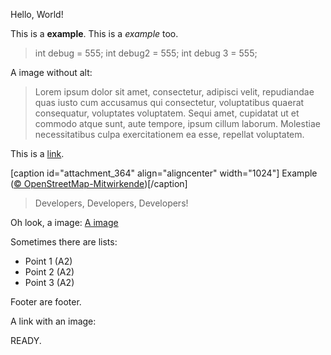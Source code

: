 Hello, World!

This is a **example**. This is a *example* too.

> int debug = 555;
> int debug2 = 555;
> int debug 3 = 555;

A image without alt: [](http://example.org/test.jpg)

> Lorem ipsum dolor sit amet,
> consectetur, adipisci velit,
> repudiandae quas iusto cum accusamus qui consectetur,
> voluptatibus quaerat consequatur,
> voluptates voluptatem. Sequi amet,
> cupidatat ut et commodo atque sunt, aute tempore,
>     ipsum cillum laborum. Molestiae necessitatibus culpa
>     exercitationem ea esse, repellat voluptatem.

This is a [link](http://example.org).

[caption id="attachment_364" align="aligncenter" width="1024"][](https://example.org/wp-content/uploads/2018/05/example-1024x894.png) Example ([© OpenStreetMap-Mitwirkende](http://www.openstreetmap.org/copyright))[/caption]

> Developers,
>     Developers, Developers!

Oh look, a image: [A image](http://example.org/test.jpg)

Sometimes there are lists:

* Point 1 (A2)
* Point 2 (A2)
* Point 3 (A2)

Footer are footer.

A link with an image:

[](https://example.org/book-1024x944.png)

READY.
